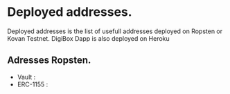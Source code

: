 # Deployed addresses.

Deployed addresses is the list of usefull addresses deployed on Ropsten or Kovan Testnet.
DigiBox Dapp is also deployed on Heroku

## Adresses Ropsten.

- Vault : 
- ERC-1155 :